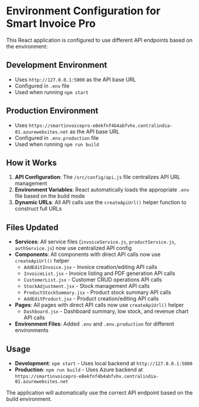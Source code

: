 # Environment Configuration for Smart Invoice Pro

This React application is configured to use different API endpoints based on the environment:

## Development Environment
- Uses `http://127.0.0.1:5000` as the API base URL
- Configured in `.env` file
- Used when running `npm start`

## Production Environment
- Uses `https://smartinvoicepro-e8ekfnf4b4abfvhx.centralindia-01.azurewebsites.net` as the API base URL
- Configured in `.env.production` file
- Used when running `npm run build`

## How it Works

1. **API Configuration**: The `/src/config/api.js` file centralizes API URL management
2. **Environment Variables**: React automatically loads the appropriate `.env` file based on the build mode
3. **Dynamic URLs**: All API calls use the `createApiUrl()` helper function to construct full URLs

## Files Updated

- **Services**: All service files (`invoiceService.js`, `productService.js`, `authService.js`) now use centralized API config
- **Components**: All components with direct API calls now use `createApiUrl()` helper
  - `AddEditInvoice.jsx` - Invoice creation/editing API calls
  - `InvoiceList.jsx` - Invoice listing and PDF generation API calls
  - `CustomerList.jsx` - Customer CRUD operations API calls
  - `StockAdjustment.jsx` - Stock management API calls
  - `ProductStockSummary.jsx` - Product stock summary API calls
  - `AddEditProduct.jsx` - Product creation/editing API calls
- **Pages**: All pages with direct API calls now use `createApiUrl()` helper
  - `Dashboard.jsx` - Dashboard summary, low stock, and revenue chart API calls
- **Environment Files**: Added `.env` and `.env.production` for different environments

## Usage

- **Development**: `npm start` - Uses local backend at `http://127.0.0.1:5000`
- **Production**: `npm run build` - Uses Azure backend at `https://smartinvoicepro-e8ekfnf4b4abfvhx.centralindia-01.azurewebsites.net`

The application will automatically use the correct API endpoint based on the build environment.
